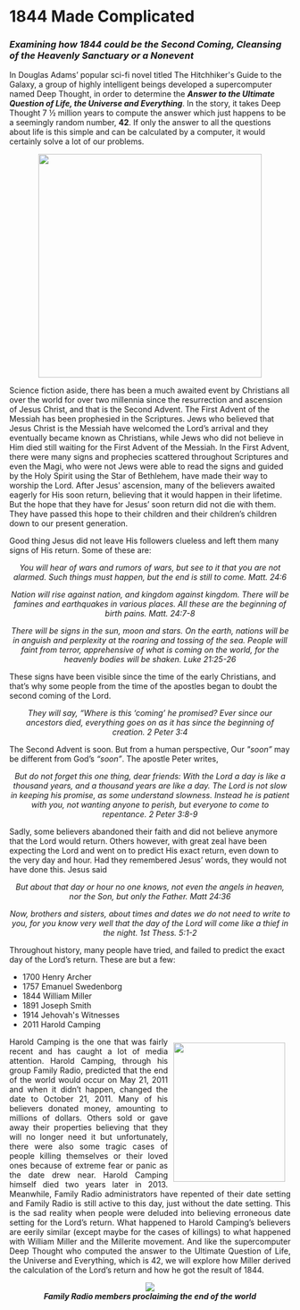 <h1>1844 Made Complicated</h1>
<h3><em>Examining how 1844 could be the Second Coming, Cleansing of the Heavenly Sanctuary or a Nonevent</em></h3>


In Douglas Adams’ popular sci-fi novel titled The Hitchhiker's Guide to the Galaxy, a group of highly intelligent beings developed a supercomputer named Deep Thought, in order to determine the ***Answer to the Ultimate Question of Life, the Universe and Everything***. In the story, it takes Deep Thought 7 ½ million years to compute the answer which just happens to be a seemingly random number, **42**. If only the answer to all the questions about life is this simple and can be calculated by a computer, it would certainly solve a lot of our problems.


<p align="center">
  <img src="https://user-images.githubusercontent.com/104978083/167248828-7ad8c2d4-7fb4-441b-92cc-da7944b81cc2.jpeg" width="400" height="400">
</p>


Science fiction aside, there has been a much awaited event by Christians all over the world for over two millennia since the resurrection and ascension of Jesus Christ, and that is the Second Advent. The First Advent of the Messiah has been prophesied in the Scriptures. Jews who believed that Jesus Christ is the Messiah have welcomed the Lord’s arrival and they eventually became known as Christians, while Jews who did not believe in Him died still waiting for the First Advent of the Messiah. In the First Advent, there were many signs and prophecies scattered throughout Scriptures and even the Magi, who were not Jews were able to read the signs and guided by the Holy Spirit using the Star of Bethlehem, have made their way to worship the Lord. After Jesus' ascension, many of the believers awaited eagerly for His soon return, believing that it would happen in their lifetime. But the hope that they have for Jesus’ soon return did not die with them. They have passed this hope to their children and their children’s children down to our present generation. 


Good thing Jesus did not leave His followers clueless and left them many signs of His return. Some of these are:  


<p align="center">
<em>You will hear of wars and rumors of wars, but see to it that you are not alarmed. Such things must happen, but the end is still to come. Matt. 24:6</em>
</p>

<p align="center">
<em>Nation will rise against nation, and kingdom against kingdom. There will be famines and earthquakes in various places. All these are the beginning of birth pains. Matt. 24:7-8</em>
</p>

<p align="center">
<em>There will be signs in the sun, moon and stars. On the earth, nations will be in anguish and perplexity at the roaring and tossing of the sea. People will faint from terror, apprehensive of what is coming on the world, for the heavenly bodies will be shaken. Luke 21:25-26
</em>
</p>

These signs have been visible since the time of the early Christians, and that’s why some people from the time of the apostles began to doubt the second coming of the Lord. 


<p align="center">
<em>They will say, “Where is this ‘coming’ he promised? Ever since our ancestors died, everything goes on as it has since the beginning of creation. 2 Peter 3:4</em>
</p>

The Second Advent is soon. But from a human perspective, Our *"soon”* may be different from God’s *“soon”*. The apostle Peter writes,

<p align="center">
  <em>
    But do not forget this one thing, dear friends: With the Lord a day is like a thousand years, and a thousand years are like a day. The Lord is not    slow in keeping his promise, as some understand slowness. Instead he is patient with you, not wanting anyone to perish, but everyone to come to repentance. 2 Peter 3:8-9
  </em>
 </p>

Sadly, some believers abandoned their faith and did not believe anymore that the Lord would return. Others however, with great zeal have been expecting the Lord and went on to predict His exact return, even down to the very day and hour. Had they remembered Jesus’ words, they would not have done this. Jesus said

<p align="center">
  <em>
    But about that day or hour no one knows, not even the angels in heaven, nor the Son, but only the Father. Matt 24:36
  </em>
</p>
<p align="center">
  <em>
    Now, brothers and sisters, about times and dates we do not need to write to you, for you know very well that the day of the Lord will come like a thief in the night. 
1st Thess. 5:1-2
  </em>
</p>

Throughout history, many people have tried, and failed to predict the exact day of the Lord’s return. These are but a few:

- 1700		Henry Archer
- 1757		Emanuel Swedenborg
- 1844		William Miller
- 1891		Joseph Smith
- 1914		Jehovah's Witnesses
- 2011		Harold Camping

<p align="justify">
   <img src="https://user-images.githubusercontent.com/104978083/167250477-23971506-c392-423f-9dfa-9d429132fb1a.jpeg" width="200" height="249" align="right" hspace="10" vspace="10">
Harold Camping is the one that was fairly recent and has caught a lot of media attention. Harold Camping, through his group Family Radio,  predicted that the end of the world would occur on May 21, 2011 and when it didn’t happen, changed the date to October 21, 2011. Many of his believers donated money, amounting to millions of dollars. Others sold or gave away their properties believing that they will no longer need it but unfortunately, there were also some tragic cases of people killing themselves or their loved ones because of extreme fear or panic as the date drew near. Harold Camping himself died two years later in 2013. Meanwhile, Family Radio administrators have repented of their date setting and Family Radio is still active to this day, just without the date setting. This is the sad reality when people were deluded into believing erroneous date setting for the Lord’s return. What happened to Harold Camping’s believers are eerily similar (except maybe for the cases of killings) to what happened with William Miller and the Millerite movement. And like the supercomputer Deep Thought who computed the answer to the Ultimate Question of Life, the Universe and Everything, which is 42, we will explore how Miller derived the calculation of the Lord’s return and how he got the result of 1844.
</p>

<p align="center">
  <img src="https://user-images.githubusercontent.com/104978083/167250633-9f235de1-d6f5-4ecb-aaae-0756b1eca9a5.jpeg">
  <br />
  <em><strong>Family Radio members proclaiming the end of the world</strong></em>
</p>






